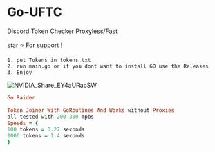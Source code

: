 # Go-UFTC
Discord Token Checker Proxyless/Fast

star ⭐ For support !



```
1. put Tokens in tokens.txt
2. run main.go or if you dont want to install GO use the Releases
3. Enjoy
```

![NVIDIA_Share_EY4aURacSW](https://user-images.githubusercontent.com/110062350/203573895-d738ac66-01ed-4882-b8b1-6613e32cf882.gif)


```ruby
Go Raider

Token Joiner With GoRoutines And Works without Proxies
all tested with 200-300 mpbs
Speeds = {
100 tokens = 0.27 seconds
1000 tokens = 1.4 seconds
}

```
